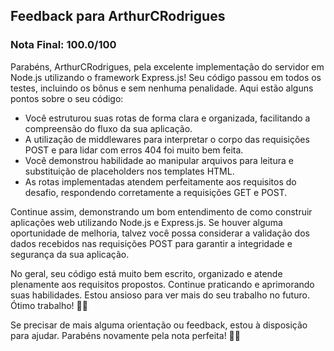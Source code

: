 ## Feedback para ArthurCRodrigues

### Nota Final: 100.0/100

Parabéns, ArthurCRodrigues, pela excelente implementação do servidor em Node.js utilizando o framework Express.js! Seu código passou em todos os testes, incluindo os bônus e sem nenhuma penalidade. Aqui estão alguns pontos sobre o seu código:

- Você estruturou suas rotas de forma clara e organizada, facilitando a compreensão do fluxo da sua aplicação.
- A utilização de middlewares para interpretar o corpo das requisições POST e para lidar com erros 404 foi muito bem feita.
- Você demonstrou habilidade ao manipular arquivos para leitura e substituição de placeholders nos templates HTML.
- As rotas implementadas atendem perfeitamente aos requisitos do desafio, respondendo corretamente a requisições GET e POST.

Continue assim, demonstrando um bom entendimento de como construir aplicações web utilizando Node.js e Express.js. Se houver alguma oportunidade de melhoria, talvez você possa considerar a validação dos dados recebidos nas requisições POST para garantir a integridade e segurança da sua aplicação.

No geral, seu código está muito bem escrito, organizado e atende plenamente aos requisitos propostos. Continue praticando e aprimorando suas habilidades. Estou ansioso para ver mais do seu trabalho no futuro. Ótimo trabalho! 🚀👏

Se precisar de mais alguma orientação ou feedback, estou à disposição para ajudar. Parabéns novamente pela nota perfeita! 🎉🌟
